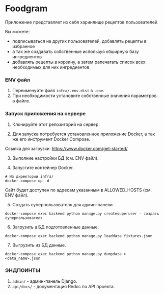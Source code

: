 # Foodgram
Приложение представляет из себя харинлище рецептов пользователей.

Вы можете: 
- подписываться на других пользователей, добавлять рецепты в избранное
- а так же создавать собственные используя обширную базу ингредиентов
- добавлять рецепты в корзину, а затем рапечатать список всех необходимых для них ингредиентов


### ENV файл

1. Переименуйте файл `infra/.env.dist` в `.env`.
2. При необходимости установите собственные значения параметров в файле.


### Запуск приложения на сервере

1. Клонируйте этот репозиторий на сервер.

2. Для запуска потребуется установленное приложение Docker, а так же его инструмент Docker Compose.

Ссылка для загрузки: https://www.docker.com/get-started/

3. Выполние настройки БД (см. ENV файл).

4. Запустите контейнер Docker.
```
# Из директории infra/
docker-compose up -d
```
Сайт будет доступен по адресам указанным в ALLOWED_HOSTS (см. ENV файл).

5. Создать суперпользователя для админ-панели.
```
docker-compose exec backend python manage.py createsuperuser - создать суперпользователя
```

6. Загрузить в БД подготовленные данные.
```
docker-compose exec backend python manage.py loaddata fixtures.json
```

7. Выгрузить из БД данные.
```
docker-compose exec backend python manage.py dumpdata > <data_name>.json
```

### ЭНДПОИНТЫ

1. `admin/` - админ-панель Django.
2. `api/docs/` - документация Redoc по API проекта.